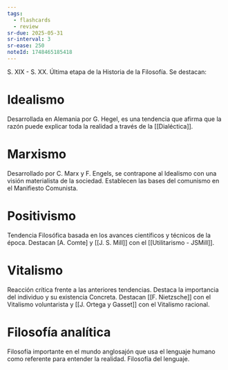 ```yaml
---
tags:
  - flashcards
  - review
sr-due: 2025-05-31
sr-interval: 3
sr-ease: 250
noteId: 1748465185418
---
```


S. XIX - S. XX. Última etapa de la Historia de la Filosofía. Se destacan:
# Idealismo
Desarrollada en Alemania por G. Hegel, es una tendencia que afirma que la razón puede explicar toda la realidad a través de la [[Dialéctica]]. 
# Marxismo
Desarrollado por C. Marx y F. Engels, se contrapone al Idealismo con una visión materialista de la sociedad. Establecen las bases del comunismo en el Manifiesto Comunista.
# Positivismo
Tendencia Filosófica basada en los avances científicos y técnicos de la época. Destacan [A. Comte] y [[J. S. Mill]] con el [[Utilitarismo - JSMill]].
# Vitalismo
Reacción crítica frente a las anteriores tendencias. Destaca la importancia del individuo y su existencia Concreta. Destacan [[F. Nietzsche]] con el Vitalismo voluntarista y [[J. Ortega y Gasset]] con el Vitalismo racional.
# Filosofía analítica
Filosofía importante en el mundo anglosajón que usa el lenguaje humano como referente para entender la realidad. Filosofía del lenguaje.
